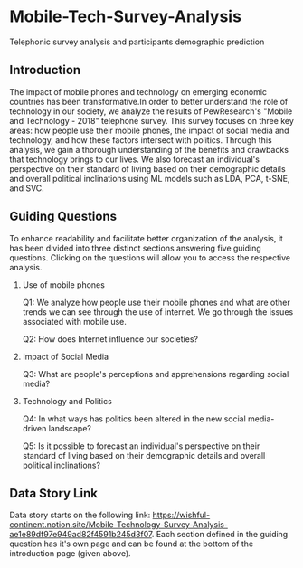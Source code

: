 # Mobile-Tech-Survey-Analysis
Telephonic survey analysis and participants demographic prediction

## Introduction

The impact of mobile phones and technology on emerging economic countries has been transformative.In order to better understand the role of technology in our society, we analyze the results of PewResearch's "Mobile and Technology - 2018" telephone survey. This survey focuses on three key areas: how people use their mobile phones, the impact of social media and technology, and how these factors intersect with politics. Through this analysis, we gain a thorough understanding of the benefits and drawbacks that technology brings to our lives. We also forecast an individual's perspective on their standard of living based on their demographic details and overall political inclinations using ML models such as LDA, PCA, t-SNE, and SVC.

## Guiding Questions

To enhance readability and facilitate better organization of the analysis, it has been divided into three distinct sections answering five guiding questions. Clicking on the questions will allow you to access the respective analysis.

1. Use of mobile phones
    
    Q1: We analyze how people use their mobile phones and what are other trends we can see through the use of internet. We go through the issues associated with mobile use.
    
    Q2: How does Internet influence our societies?
    
2. Impact of Social Media
    
    Q3: What are people's perceptions and apprehensions regarding social media?
    
3. Technology and Politics
    
    Q4: In what ways has politics been altered in the new social media-driven landscape?
    
    Q5: Is it possible to forecast an individual's perspective on their standard of living based on their demographic details and overall political inclinations?

## Data Story Link

Data story starts on the following link: https://wishful-continent.notion.site/Mobile-Technology-Survey-Analysis-ae1e89df97e949ad82f4591b245d3f07.
Each section defined in the guiding question has it's own page and can be found at the bottom of the introduction page (given above).

